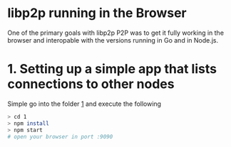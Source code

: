 # libp2p running in the Browser

One of the primary goals with libp2p P2P was to get it fully working in the browser and interopable with the versions running in Go and in Node.js.

# 1. Setting up a simple app that lists connections to other nodes

Simple go into the folder [1](./1) and execute the following

```bash
> cd 1
> npm install
> npm start
# open your browser in port :9090
```
